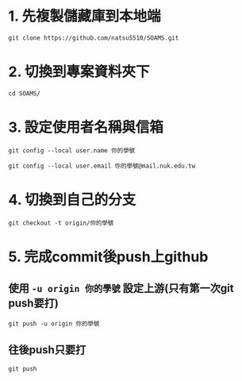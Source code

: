 # 1. 先複製儲藏庫到本地端
```git
git clone https://github.com/natsu5510/SOAMS.git
```
# 2. 切換到專案資料夾下
```
cd SOAMS/
```
# 3. 設定使用者名稱與信箱
```git
git config --local user.name 你的學號
```
```git
git config --local user.email 你的學號@mail.nuk.edu.tw
```
# 4. 切換到自己的分支
```git
git checkout -t origin/你的學號
```
# 5. 完成commit後push上github
## 使用 `-u origin 你的學號` 設定上游(只有第一次git push要打)
```git
git push -u origin 你的學號
```
## 往後push只要打
```git
git push
```